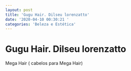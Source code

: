 ```yaml
---
layout: post
title: 'Gugu Hair. Dilseu lorenzatto'
date: '2020-04-10 00:30:21 '
categories: 'Beleza e Estética'
---
```


# Gugu Hair. Dilseu lorenzatto

Mega Hair  ( cabelos para Mega Hair)
